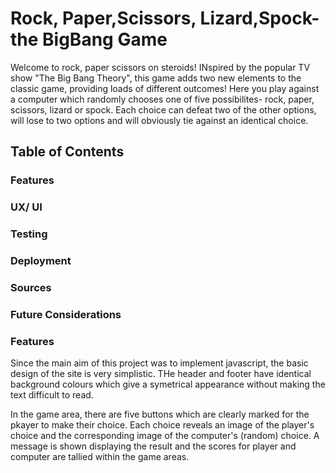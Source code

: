  # Rock, Paper,Scissors, Lizard,Spock- the BigBang Game

 Welcome to rock, paper scissors on steroids! INspired by the popular TV show "The Big Bang Theory", this game adds two new elements to the classic game, providing loads of different outcomes! Here you play against a computer which randomly chooses one of five possibilites- rock, paper, scissors, lizard or spock. Each choice can defeat two of the other options, will lose to two options and will obviously tie against an identical choice. 


 ## Table of Contents

 ### Features
 ### UX/ UI
 ### Testing
 ### Deployment
 ### Sources
 ### Future Considerations


 ### Features

 Since the main aim of this project was to implement javascript, the basic design of the site is very simplistic. THe header and footer have identical background colours which give a symetrical appearance without making the text difficult to read. 

 In the game area, there are five buttons which are clearly marked for the pkayer to make their choice. Each choice reveals an image of the player's choice and the corresponding image of the computer's (random) choice. A message is shown displaying the result  and the scores for player and computer are tallied within the game areas. 







